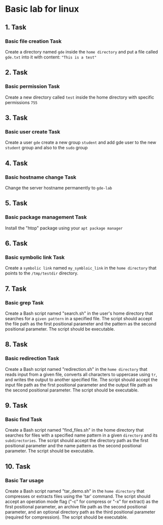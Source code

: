 # Basic lab for linux

## 1. Task
 
### Basic file creation Task

 Create a directory named `gde` inside the `home directory` and put a file called `gde.txt` into it with content: `"This is a test"`

## 2. Task

### Basic permission Task

Create a new directory called `test` inside the home directory with specific permissions `755`


## 3. Task

### Basic user create Task

Create a user `gde` create a new group `student` and add gde user to the new `student` group and also to the `sudo` group

## 4. Task

### Basic hostname change Task

Change the server hostname permanently to `gde-lab`


## 5. Task

### Basic package management Task

Install the "htop" package using your `apt package manager`

## 6. Task

### Basic symbolic link Task

Create a `symbolic link` named `my_symbloic_link` in the `home directory` that points to the  `/tmp/testdir` directory.

## 7. Task

### Basic grep Task

Create a Bash script named "search.sh" in the user's home directory that searches for a `given pattern` in a specified file. The script should accept the file path as the first positional parameter and the pattern as the second positional parameter. The script should be executable.

## 8. Task

### Basic redirection Task

Create a Bash script named "redirection.sh" in the `home directory` that reads input from a given file, converts all characters to uppercase using `tr`, and writes the output to another specified file. The script should accept the input file path as the first positional parameter and the output file path as the second positional parameter. The script should be executable.

## 9. Task

### Basic find Task

Create a Bash script named "find_files.sh" in the home directory that searches for files with a specified name pattern in a given `directory` and its `subdirectories`. The script should accept the directory path as the first positional parameter and the name pattern as the second positional parameter. The script should be executable.

## 10. Task

### Basic Tar usage

Create a Bash script named "tar_demo.sh" in the `home directory` that compresses or extracts files using the 'tar' command. The script should accept an operation mode flag ("-c" for compress or "-x" for extract) as the first positional parameter, an archive file path as the second positional parameter, and an optional directory path as the third positional parameter (required for compression). The script should be executable.